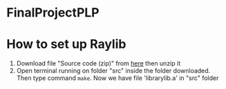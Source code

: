 # FinalProjectPLP

# How to set up Raylib

1. Download file "Source code (zip)" from [here](https://github.com/raysan5/raylib/releases/tag/4.0.0) then unzip it
2. Open terminal running on folder "src" inside the folder downloaded. Then type command `make`. Now we have file 'librarylib.a' in "src" folder
